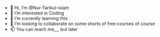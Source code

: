 - 👋 Hi, I’m @Nur-Tarikul-islam
- 👀 I’m interested in Coding
- 🌱 I’m currently learning this
- 💞️ I’m looking to collaborate on some shorts of free courses of course
- 📫 You can reach me,,,, but later

<!---
Nur-Tarikul-islam/Nur-Tarikul-islam is a ✨ special ✨ repository because its `README.md` (this file) appears on your GitHub profile.
You can click the Preview link to take a look at your changes.
--->
